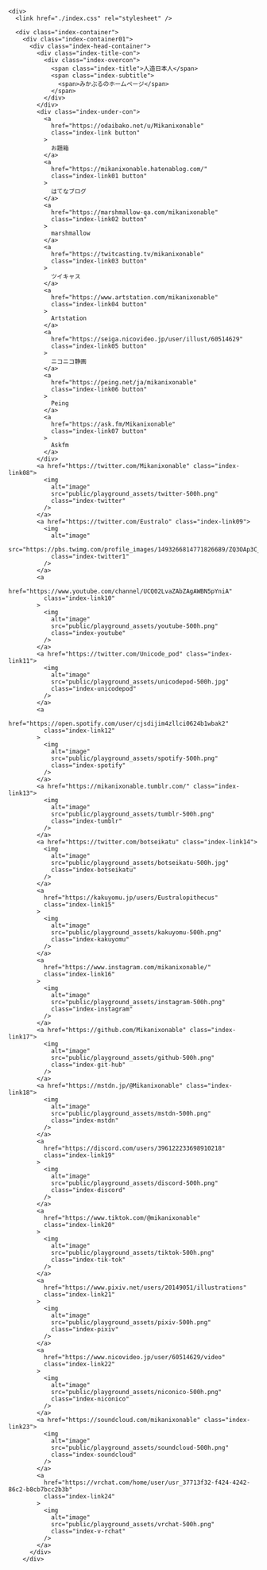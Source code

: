     <div>
      <link href="./index.css" rel="stylesheet" />

      <div class="index-container">
        <div class="index-container01">
          <div class="index-head-container">
            <div class="index-title-con">
              <div class="index-overcon">
                <span class="index-title">人造日本人</span>
                <span class="index-subtitle">
                  <span>みかぶるのホームページ</span>
                </span>
              </div>
            </div>
            <div class="index-under-con">
              <a
                href="https://odaibako.net/u/Mikanixonable"
                class="index-link button"
              >
                お題箱
              </a>
              <a
                href="https://mikanixonable.hatenablog.com/"
                class="index-link01 button"
              >
                はてなブログ
              </a>
              <a
                href="https://marshmallow-qa.com/mikanixonable"
                class="index-link02 button"
              >
                marshmallow
              </a>
              <a
                href="https://twitcasting.tv/mikanixonable"
                class="index-link03 button"
              >
                ツイキャス
              </a>
              <a
                href="https://www.artstation.com/mikanixonable"
                class="index-link04 button"
              >
                Artstation
              </a>
              <a
                href="https://seiga.nicovideo.jp/user/illust/60514629"
                class="index-link05 button"
              >
                ニコニコ静画
              </a>
              <a
                href="https://peing.net/ja/mikanixonable"
                class="index-link06 button"
              >
                Peing
              </a>
              <a
                href="https://ask.fm/Mikanixonable"
                class="index-link07 button"
              >
                Askfm
              </a>
            </div>
            <a href="https://twitter.com/Mikanixonable" class="index-link08">
              <img
                alt="image"
                src="public/playground_assets/twitter-500h.png"
                class="index-twitter"
              />
            </a>
            <a href="https://twitter.com/Eustralo" class="index-link09">
              <img
                alt="image"
                src="https://pbs.twimg.com/profile_images/1493266814771826689/ZQ3OAp3C_400x400.jpg"
                class="index-twitter1"
              />
            </a>
            <a
              href="https://www.youtube.com/channel/UCQ02LvaZAbZAgAWBN5pYniA"
              class="index-link10"
            >
              <img
                alt="image"
                src="public/playground_assets/youtube-500h.png"
                class="index-youtube"
              />
            </a>
            <a href="https://twitter.com/Unicode_pod" class="index-link11">
              <img
                alt="image"
                src="public/playground_assets/unicodepod-500h.jpg"
                class="index-unicodepod"
              />
            </a>
            <a
              href="https://open.spotify.com/user/cjsdijim4zllci0624b1wbak2"
              class="index-link12"
            >
              <img
                alt="image"
                src="public/playground_assets/spotify-500h.png"
                class="index-spotify"
              />
            </a>
            <a href="https://mikanixonable.tumblr.com/" class="index-link13">
              <img
                alt="image"
                src="public/playground_assets/tumblr-500h.png"
                class="index-tumblr"
              />
            </a>
            <a href="https://twitter.com/botseikatu" class="index-link14">
              <img
                alt="image"
                src="public/playground_assets/botseikatu-500h.jpg"
                class="index-botseikatu"
              />
            </a>
            <a
              href="https://kakuyomu.jp/users/Eustralopithecus"
              class="index-link15"
            >
              <img
                alt="image"
                src="public/playground_assets/kakuyomu-500h.png"
                class="index-kakuyomu"
              />
            </a>
            <a
              href="https://www.instagram.com/mikanixonable/"
              class="index-link16"
            >
              <img
                alt="image"
                src="public/playground_assets/instagram-500h.png"
                class="index-instagram"
              />
            </a>
            <a href="https://github.com/Mikanixonable" class="index-link17">
              <img
                alt="image"
                src="public/playground_assets/github-500h.png"
                class="index-git-hub"
              />
            </a>
            <a href="https://mstdn.jp/@Mikanixonable" class="index-link18">
              <img
                alt="image"
                src="public/playground_assets/mstdn-500h.png"
                class="index-mstdn"
              />
            </a>
            <a
              href="https://discord.com/users/396122233698910218"
              class="index-link19"
            >
              <img
                alt="image"
                src="public/playground_assets/discord-500h.png"
                class="index-discord"
              />
            </a>
            <a
              href="https://www.tiktok.com/@mikanixonable"
              class="index-link20"
            >
              <img
                alt="image"
                src="public/playground_assets/tiktok-500h.png"
                class="index-tik-tok"
              />
            </a>
            <a
              href="https://www.pixiv.net/users/20149051/illustrations"
              class="index-link21"
            >
              <img
                alt="image"
                src="public/playground_assets/pixiv-500h.png"
                class="index-pixiv"
              />
            </a>
            <a
              href="https://www.nicovideo.jp/user/60514629/video"
              class="index-link22"
            >
              <img
                alt="image"
                src="public/playground_assets/niconico-500h.png"
                class="index-niconico"
              />
            </a>
            <a href="https://soundcloud.com/mikanixonable" class="index-link23">
              <img
                alt="image"
                src="public/playground_assets/soundcloud-500h.png"
                class="index-soundcloud"
              />
            </a>
            <a
              href="https://vrchat.com/home/user/usr_37713f32-f424-4242-86c2-b8cb7bcc2b3b"
              class="index-link24"
            >
              <img
                alt="image"
                src="public/playground_assets/vrchat-500h.png"
                class="index-v-rchat"
              />
            </a>
          </div>
        </div>
